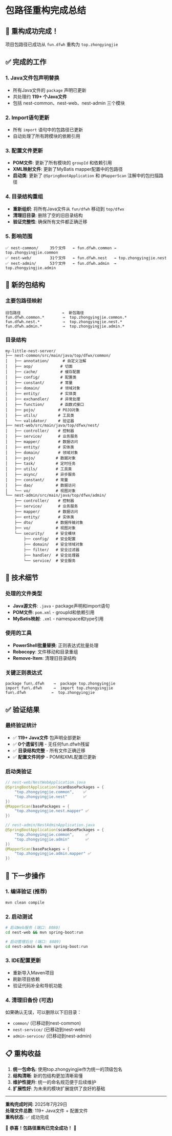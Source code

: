 # 包路径重构完成总结

## 🎉 重构成功完成！

项目包路径已成功从 `fun.dfwh` 重构为 `top.zhongyingjie`

## ✅ 完成的工作

### 1. **Java文件包声明替换**
- 所有Java文件的 `package` 声明已更新
- 共处理约 **119+ 个Java文件**
- 包括 nest-common、nest-web、nest-admin 三个模块

### 2. **Import语句更新**
- 所有 `import` 语句中的包路径已更新
- 自动处理了所有跨模块的依赖引用

### 3. **配置文件更新**
- **POM文件**: 更新了所有模块的 `groupId` 和依赖引用
- **XML映射文件**: 更新了MyBatis mapper配置中的包路径
- **启动类**: 更新了 `@SpringBootApplication` 和 `@MapperScan` 注解中的包扫描路径

### 4. **目录结构重组**
- **重新组织**: 将所有Java文件从 `fun/dfwh` 移动到 `top/dfwx`
- **清理旧目录**: 删除了空的旧目录结构
- **验证完整性**: 确保所有文件都正确迁移

### 5. **影响范围**
```
✅ nest-common/     35个文件   ← fun.dfwh.common → top.zhongyingjie.common
✅ nest-web/        31个文件   ← fun.dfwh.nest   → top.zhongyingjie.nest  
✅ nest-admin/      53个文件   ← fun.dfwh.admin  → top.zhongyingjie.admin
```

## 📁 新的包结构

### 主要包路径映射
```
旧包路径                  →  新包路径
fun.dfwh.common.*        →  top.zhongyingjie.common.*
fun.dfwh.nest.*          →  top.zhongyingjie.nest.*
fun.dfwh.admin.*         →  top.zhongyingjie.admin.*
```

### 目录结构
```
my-little-nest-server/
├── nest-common/src/main/java/top/dfwx/common/
│   ├── annotation/      # 自定义注解
│   ├── aop/            # 切面
│   ├── cache/          # 缓存配置
│   ├── config/         # 配置类
│   ├── constant/       # 常量
│   ├── domain/         # 领域对象
│   ├── entity/         # 实体类
│   ├── exchandler/     # 异常处理
│   ├── function/       # 函数式接口
│   ├── pojo/          # POJO对象
│   ├── utils/         # 工具类
│   └── validator/     # 验证器
├── nest-web/src/main/java/top/dfwx/nest/
│   ├── controller/    # 控制器
│   ├── service/       # 业务服务
│   ├── mapper/        # 数据访问
│   ├── entity/        # 实体类
│   ├── domain/        # 领域对象
│   ├── pojo/         # 数据对象
│   ├── task/         # 定时任务
│   ├── utils/        # 工具类
│   ├── async/        # 异步服务
│   ├── constant/     # 常量
│   ├── dao/          # 数据访问
│   └── vo/           # 视图对象
└── nest-admin/src/main/java/top/dfwx/admin/
    ├── controller/    # 控制器
    ├── service/       # 业务服务
    ├── mapper/        # 数据访问
    ├── entity/        # 实体类
    ├── dto/          # 数据传输对象
    ├── vo/           # 视图对象
    └── security/     # 安全模块
        ├── config/   # 安全配置
        ├── domain/   # 安全领域对象
        ├── filter/   # 安全过滤器
        ├── handler/  # 安全处理器
        └── service/  # 安全服务
```

## 🔧 技术细节

### 处理的文件类型
- **Java源文件**: `.java` - package声明和import语句
- **POM文件**: `pom.xml` - groupId和依赖引用  
- **MyBatis映射**: `.xml` - namespace和type引用

### 使用的工具
- **PowerShell批量替换**: 正则表达式批量处理
- **Robocopy**: 文件移动和目录重组
- **Remove-Item**: 清理旧目录结构

### 关键正则表达式
```regex
package fun\.dfwh    →  package top.zhongyingjie
import fun\.dfwh     →  import top.zhongyingjie
fun\.dfwh           →  top.zhongyingjie
```

## ✅ 验证结果

### 最终验证统计
- ✅ **119+ Java文件** 包声明全部更新
- ✅ **0个遗留引用** - 无任何fun.dfwh残留
- ✅ **目录结构完整** - 所有文件正确迁移
- ✅ **配置文件同步** - POM和XML配置已更新

### 启动类验证
```java
// nest-web/NestWebApplication.java
@SpringBootApplication(scanBasePackages = {
    "top.zhongyingjie.common",    ✅
    "top.zhongyingjie.nest"       ✅
})
@MapperScan(basePackages = {
    "top.zhongyingjie.nest.mapper" ✅
})

// nest-admin/NestAdminApplication.java  
@SpringBootApplication(scanBasePackages = {
    "top.zhongyingjie.common",     ✅
    "top.zhongyingjie.admin"       ✅
})
@MapperScan(basePackages = {
    "top.zhongyingjie.admin.mapper" ✅
})
```

## 🚀 下一步操作

### 1. **编译验证** (推荐)
```bash
mvn clean compile
```

### 2. **启动测试**
```bash
# 启动Web服务 (端口: 8080)
cd nest-web && mvn spring-boot:run

# 启动管理后台 (端口: 8089) 
cd nest-admin && mvn spring-boot:run
```

### 3. **IDE配置更新**
- 重新导入Maven项目
- 刷新项目依赖
- 验证代码补全和导航功能

### 4. **清理旧备份** (可选)
如果确认无误，可以删除以下旧目录：
- `common/` (已移动到nest-common)
- `nest-service/` (已移动到nest-web)
- `admin-service/` (已移动到nest-admin)

## 📋 重构收益

1. **统一包命名**: 使用top.zhongyingjie作为统一的顶级包名
2. **结构清晰**: 新的包结构更加清晰易懂
3. **维护性提升**: 统一的命名规范便于后续维护
4. **扩展性好**: 为未来的模块扩展提供了良好的基础

---

**重构完成时间**: 2025年7月29日  
**处理文件总数**: 119+ Java文件 + 配置文件  
**重构状态**: ✅ 成功完成

🎊 **恭喜！包路径重构已完全成功！** 🎊 